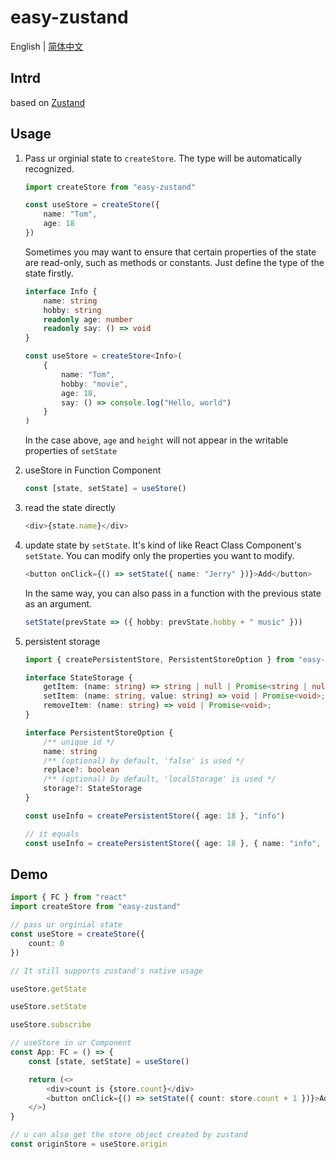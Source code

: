 # easy-zustand

English | <a href="https://github.com/1adybug/easy-zustand/blob/master/README.zh-CN.md">简体中文</a>

## Intrd

based on [Zustand](https://www.npmjs.com/package/zustand)

## Usage

1. Pass ur orginial state to `createStore`. The type will be automatically recognized.

    ```typescript
    import createStore from "easy-zustand"

    const useStore = createStore({
        name: "Tom",
        age: 18
    })
    ```

    Sometimes you may want to ensure that certain properties of the state are read-only, such as methods or constants. Just define the type of the state firstly.

    ```typescript
    interface Info {
        name: string
        hobby: string
        readonly age: number
        readonly say: () => void
    }

    const useStore = createStore<Info>(
        {
            name: "Tom",
            hobby: "movie",
            age: 18,
            say: () => console.log("Hello, world")
        }
    )
    ```

    In the case above, `age` and `height` will not appear in the writable properties of `setState`

2. useStore in Function Component

    ```typescript
    const [state, setState] = useStore()
    ```

3. read the state directly

    ```typescript
    <div>{state.name}</div>
    ```

4. update state by `setState`. It's kind of like React Class Component's `setState`. You can modify only the properties you want to modify.

    ```typescript
    <button onClick={() => setState({ name: "Jerry" })}>Add</button>
    ```

    In the same way, you can also pass in a function with the previous state as an argument.

    ```typescript
    setState(prevState => ({ hobby: prevState.hobby + " music" }))
    ```

5. persistent storage

    ```typescript
    import { createPersistentStore, PersistentStoreOption } from "easy-zustand"
    
    interface StateStorage {
        getItem: (name: string) => string | null | Promise<string | null>;
        setItem: (name: string, value: string) => void | Promise<void>;
        removeItem: (name: string) => void | Promise<void>;
    }

    interface PersistentStoreOption {
        /** unique id */
        name: string
        /** (optional) by default, 'false' is used */
        replace?: boolean
        /** (optional) by default, 'localStorage' is used */
        storage?: StateStorage
    }

    const useInfo = createPersistentStore({ age: 18 }, "info")

    // it equals
    const useInfo = createPersistentStore({ age: 18 }, { name: "info", replace: false, storage: localStorage })

    ```

## Demo

```typescript
import { FC } from "react"
import createStore from "easy-zustand"

// pass ur orginial state
const useStore = createStore({
    count: 0
})

// It still supports zustand's native usage

useStore.getState

useStore.setState

useStore.subscribe

// useStore in ur Component
const App: FC = () => {
    const [state, setState] = useStore()

    return (<>
        <div>count is {store.count}</div>
        <button onClick={() => setState({ count: store.count + 1 })}>Add</button>
    </>)
}

// u can also get the store object created by zustand
const originStore = useStore.origin
```
